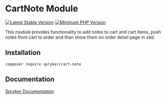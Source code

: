 # CartNote Module
[![Latest Stable Version](https://poser.pugx.org/spryker/cart-note/v/stable.svg)](https://packagist.org/packages/spryker/cart-note)
[![Minimum PHP Version](https://img.shields.io/badge/php-%3E%3D%207.4-8892BF.svg)](https://php.net/)

This module provides functionality to add notes to cart and cart items, push notes from cart to order and than show them on order detail page in zed.

## Installation

```
composer require spryker/cart-note
```

## Documentation

[Spryker Documentation](https://docs.spryker.com)
